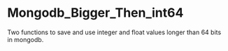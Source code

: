 # Mongodb_Bigger_Then_int64
Two functions to save and use integer and float values ​​longer than 64 bits in mongodb.
